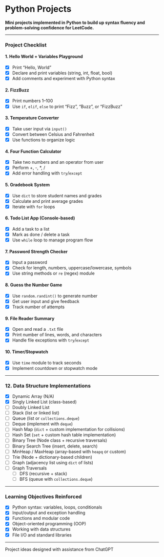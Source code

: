 # Python Projects
**Mini projects implemented in Python to build up syntax fluency and problem-solving confidence for LeetCode.**

---

### Project Checklist

#### 1. Hello World + Variables Playground
- [x] Print “Hello, World”
- [x] Declare and print variables (string, int, float, bool)
- [x] Add comments and experiment with Python syntax

#### 2. FizzBuzz
- [x] Print numbers 1–100
- [x] Use `if`, `elif`, `else` to print “Fizz”, “Buzz”, or “FizzBuzz”

#### 3. Temperature Converter
- [x] Take user input via `input()`
- [x] Convert between Celsius and Fahrenheit
- [x] Use functions to organize logic

#### 4. Four Function Calculator
- [x] Take two numbers and an operator from user
- [x] Perform +, -, *, /
- [x] Add error handling with `try`/`except`

#### 5. Gradebook System
- [x] Use `dict` to store student names and grades
- [x] Calculate and print average grades
- [x] Iterate with `for` loops

#### 6. Todo List App (Console-based)
- [x] Add a task to a list
- [x] Mark as done / delete a task
- [x] Use `while` loop to manage program flow

#### 7. Password Strength Checker
- [x] Input a password
- [x] Check for length, numbers, uppercase/lowercase, symbols
- [x] Use string methods or `re` (regex) module

#### 8. Guess the Number Game
- [x] Use `random.randint()` to generate number
- [x] Get user input and give feedback
- [x] Track number of attempts

#### 9. File Reader Summary
- [x] Open and read a `.txt` file
- [x] Print number of lines, words, and characters
- [x] Handle file exceptions with `try`/`except`

#### 10. Timer/Stopwatch
- [x] Use `time` module to track seconds
- [x] Implement countdown or stopwatch mode

---

### 12. Data Structure Implementations

- [x] Dynamic Array (N/A)
- [x] Singly Linked List (class-based)
- [ ] Doubly Linked List
- [ ] Stack (list or linked list)
- [ ] Queue (list or `collections.deque`)
- [ ] Deque (implement with `deque`)
- [ ] Hash Map (`dict` + custom implementation for collisions)
- [ ] Hash Set (`set` + custom hash table implementation)
- [ ] Binary Tree (Node class + recursive traversals)
- [ ] Binary Search Tree (insert, delete, search)
- [ ] MinHeap / MaxHeap (array-based with `heapq` or custom)
- [ ] Trie (Node + dictionary-based children)
- [ ] Graph (adjacency list using `dict` of lists)
- [ ] Graph Traversals
  - [ ] DFS (recursive + stack)
  - [ ] BFS (queue with `collections.deque`)

---

### Learning Objectives Reinforced
- [x] Python syntax: variables, loops, conditionals
- [x] Input/output and exception handling
- [x] Functions and modular code
- [x] Object-oriented programming (OOP)
- [x] Working with data structures
- [x] File I/O and standard libraries

---

Project ideas designed with assistance from ChatGPT
